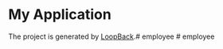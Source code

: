 # My Application

The project is generated by [LoopBack](http://loopback.io).#   e m p l o y e e  
 #   e m p l o y e e  
 